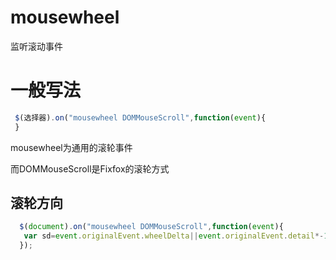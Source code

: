 # mousewheel

监听滚动事件

# 一般写法

```javascript
 $(选择器).on("mousewheel DOMMouseScroll",function(event){
 }
```
mousewheel为通用的滚轮事件

而DOMMouseScroll是Fixfox的滚轮方式

## 滚轮方向

```javascript
  $(document).on("mousewheel DOMMouseScroll",function(event){
   var sd=event.originalEvent.wheelDelta||event.originalEvent.detail*-1;
  });
```


